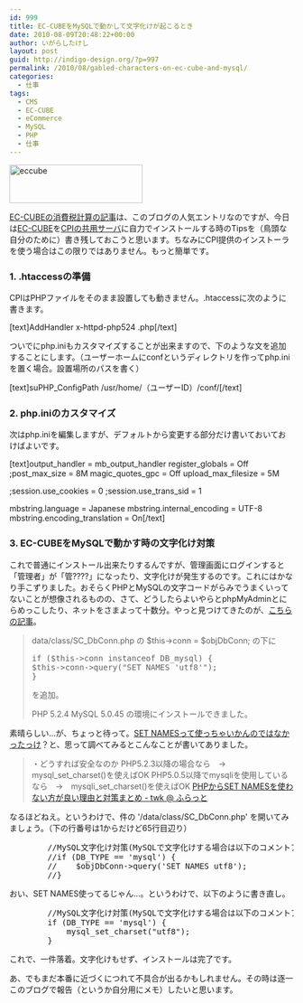 ```yaml
---
id: 999
title: EC-CUBEをMySQLで動かして文字化けが起こるとき
date: 2010-08-09T20:48:22+00:00
author: いがらしたけし
layout: post
guid: http://indigo-design.org/?p=997
permalink: /2010/08/gabled-characters-on-ec-cube-and-mysql/
categories:
  - 仕事
tags:
  - CMS
  - EC-CUBE
  - eCommerce
  - MySQL
  - PHP
  - 仕事
---
```

<a href="https://indigo-design.org/wp-content/uploads/2010/08/eccube.jpg"><img src="https://indigo-design.org/wp-content/uploads/2010/08/eccube.jpg" alt="eccube" width="236" height="68" class="alignnone size-full wp-image-1022" /></a>

<a href="https://indigo-design.org/2009/07/calculate-consumption-tax/">EC-CUBEの消費税計算の記事</a>は、このブログの人気エントリなのですが、今日は<a href="http://www.ec-cube.net/">EC-CUBE</a>を<a href="http://www.cpi.ad.jp/shared/index.html">CPIの共用サーバ</a>に自力でインストールする時のTipsを（鳥頭な自分のために）書き残しておこうと思います。ちなみにCPI提供のインストーラを使う場合はこの限りではありません。もっと簡単です。
<!--more-->
<h3>1. .htaccessの準備</h3>

CPIはPHPファイルをそのまま設置しても動きません。.htaccessに次のように書きます。

[text]AddHandler x-httpd-php524 .php[/text]

ついでにphp.iniもカスタマイズすることが出来ますので、下のような文を追加することにします。（ユーザーホームにconfというディレクトリを作ってphp.iniを置く場合。設置場所のパスを書く）

[text]suPHP_ConfigPath /usr/home/（ユーザーID）/conf/[/text]

<h3>2. php.iniのカスタマイズ</h3>

次はphp.iniを編集しますが、デフォルトから変更する部分だけ書いておいておけばよいです。

[text]output_handler = mb_output_handler
register_globals = Off
;post_max_size = 8M
magic_quotes_gpc = Off
upload_max_filesize = 5M

;session.use_cookies = 0
;session.use_trans_sid = 1

mbstring.language = Japanese
mbstring.internal_encoding = UTF-8
mbstring.encoding_translation = On[/text]

<h3>3. EC-CUBEをMySQLで動かす時の文字化け対策</h3>

これで普通にインストール出来たりするんですが、管理画面にログインすると「管理者」が「管????」になったり、文字化けが発生するのです。これにはかなり手こずりました。おそらくPHPとMySQLの文字コードがらみでうまくいってないことが想像されるものの、さて、どうしたらよいやらとphpMyAdminとにらめっこしたり、ネットをさまよって十数分。やっと見つけてきたのが、<a href="http://xoops.ec-cube.net/modules/newbb/viewtopic.php?topic_id=2593&amp;forum=11&amp;viewmode=flat&amp;order=ASC&amp;start=10">こちらの記事</a>。

<blockquote>data/class/SC_DbConn.php
の $this-&gt;conn = $objDbConn; の下に
<pre class="lang:php decode:1 " >if ($this-&gt;conn instanceof DB_mysql) {
$this-&gt;conn-&gt;query("SET NAMES 'utf8'");
}</pre>
を追加。

PHP 5.2.4
MySQL 5.0.45
の環境にインストールできました。</blockquote>

素晴らしい…が、ちょっと待って。<a href="http://blog.ohgaki.net/set_namesa_mcb_asc">SET NAMESって使っちゃいかんのではなかったっけ</a>？と、思って調べてみるとこんなことが書いてありました。

<blockquote>・どうすれば安全なのか
PHP5.2.3以降の場合なら　→　mysql_set_charset()を使えばOK
PHP5.0.5以降でmysqliを使用しているなら　→　mysqli_set_charset()を使えばOK
<a href="http://nonn-et-twk.net/twk/why-set-names-in-php-is-bad">PHPからSET NAMESを使わない方が良い理由と対策まとめ - twk @ ふらっと</a></blockquote>

なるほどねえ。というわけで、件の '/data/class/SC_DbConn.php' を開いてみましょう。（下の行番号は1からだけど65行目辺り）

 <pre class="lang:php decode:1 " >
        //MySQL文字化け対策(MySQLで文字化けする場合は以下のコメントアウトをはずして動作確認してみてください。)
        //if (DB_TYPE == 'mysql') {
        //    $objDbConn-&gt;query('SET NAMES utf8');
        //}</pre>

おい、SET NAMES使ってるじゃん…。というわけで、以下のように書き直し。

 <pre class="lang:php decode:1 " >
        //MySQL文字化け対策(MySQLで文字化けする場合は以下のコメントアウトをはずして動作確認してみてください。)
        if (DB_TYPE == 'mysql') {
            mysql_set_charset("utf8");
        }</pre>

これで、一件落着。文字化けもせず、インストールは完了です。

あ、でもまだ本番に近づくにつれて不具合が出るかもしれません。その時は逐一このブログで報告（というか自分用にメモ）したいと思います。